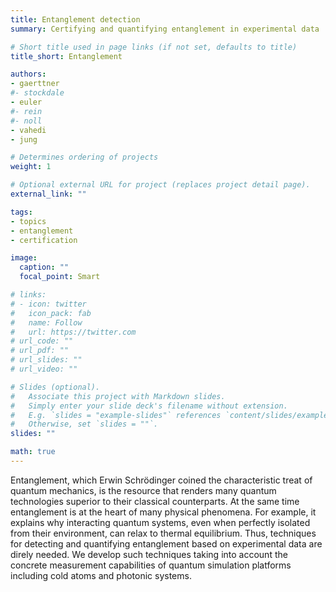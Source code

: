 ```yaml
---
title: Entanglement detection
summary: Certifying and quantifying entanglement in experimental data

# Short title used in page links (if not set, defaults to title)
title_short: Entanglement

authors:
- gaerttner
#- stockdale
- euler
#- rein
#- noll
- vahedi
- jung

# Determines ordering of projects
weight: 1

# Optional external URL for project (replaces project detail page).
external_link: ""

tags:
- topics
- entanglement
- certification

image:
  caption: ""
  focal_point: Smart

# links:
# - icon: twitter
#   icon_pack: fab
#   name: Follow
#   url: https://twitter.com
# url_code: ""
# url_pdf: ""
# url_slides: ""
# url_video: ""

# Slides (optional).
#   Associate this project with Markdown slides.
#   Simply enter your slide deck's filename without extension.
#   E.g. `slides = "example-slides"` references `content/slides/example-slides.md`.
#   Otherwise, set `slides = ""`.
slides: ""

math: true
---
```


Entanglement, which Erwin Schrödinger coined the characteristic treat of quantum mechanics, is the resource that renders many quantum technologies superior to their classical counterparts. At the same time entanglement is at the heart of many physical phenomena. For example, it explains why interacting quantum systems, even when perfectly isolated from their environment, can relax to thermal equilibrium. Thus, techniques for detecting and quantifying entanglement based on experimental data are direly needed. We develop such techniques taking into account the concrete measurement capabilities of quantum simulation platforms including cold atoms and photonic systems.

